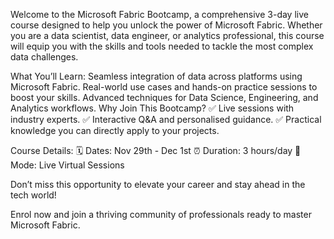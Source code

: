 Welcome to the Microsoft Fabric Bootcamp, a comprehensive 3-day live course designed to help you unlock the power of Microsoft Fabric. Whether you are a data scientist, data engineer, or analytics professional, this course will equip you with the skills and tools needed to tackle the most complex data challenges.

What You’ll Learn:
Seamless integration of data across platforms using Microsoft Fabric.
Real-world use cases and hands-on practice sessions to boost your skills.
Advanced techniques for Data Science, Engineering, and Analytics workflows.
Why Join This Bootcamp?
✅ Live sessions with industry experts.
✅ Interactive Q&A and personalised guidance.
✅ Practical knowledge you can directly apply to your projects.

Course Details:
🗓️ Dates: Nov 29th - Dec 1st
⏰ Duration: 3 hours/day
📍 Mode: Live Virtual Sessions

Don’t miss this opportunity to elevate your career and stay ahead in the tech world!

Enrol now and join a thriving community of professionals ready to master Microsoft Fabric.
